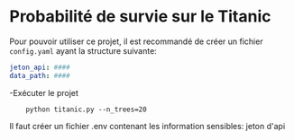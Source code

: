# Probabilité de survie sur le Titanic

Pour pouvoir utiliser ce projet, il 
est recommandé de créer un fichier `config.yaml`
ayant la structure suivante:

```yaml
jeton_api: ####
data_path: ####
```
-Exécuter le projet
```
    python titanic.py --n_trees=20
```
Il faut créer un fichier .env contenant les information sensibles: jeton d'api